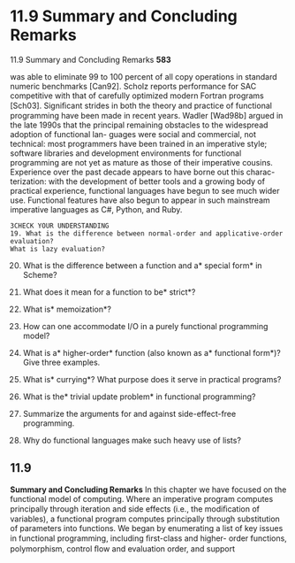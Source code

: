 # 11.9 Summary and Concluding Remarks

11.9 Summary and Concluding Remarks
**583**

was able to eliminate 99 to 100 percent of all copy operations in standard numeric
benchmarks [Can92]. Scholz reports performance for SAC competitive with that
of carefully optimized modern Fortran programs [Sch03].
Signiﬁcant strides in both the theory and practice of functional programming
have been made in recent years. Wadler [Wad98b] argued in the late 1990s that
the principal remaining obstacles to the widespread adoption of functional lan-
guages were social and commercial, not technical: most programmers have been
trained in an imperative style; software libraries and development environments
for functional programming are not yet as mature as those of their imperative
cousins. Experience over the past decade appears to have borne out this charac-
terization: with the development of better tools and a growing body of practical
experience, functional languages have begun to see much wider use. Functional
features have also begun to appear in such mainstream imperative languages as
C#, Python, and Ruby.

```
3CHECK YOUR UNDERSTANDING
19. What is the difference between normal-order and applicative-order evaluation?
What is lazy evaluation?
```

20. What is the difference between a function and a* special form* in Scheme?
21. What does it mean for a function to be* strict*?
22. What is* memoization*?

23. How can one accommodate I/O in a purely functional programming model?
24. What is a* higher-order* function (also known as a* functional form*)? Give three
examples.
25. What is* currying*? What purpose does it serve in practical programs?

26. What is the* trivial update problem* in functional programming?
27. Summarize the arguments for and against side-effect-free programming.

28. Why do functional languages make such heavy use of lists?

## 11.9

**Summary and Concluding Remarks**
In this chapter we have focused on the functional model of computing. Where
an imperative program computes principally through iteration and side effects
(i.e., the modiﬁcation of variables), a functional program computes principally
through substitution of parameters into functions. We began by enumerating
a list of key issues in functional programming, including ﬁrst-class and higher-
order functions, polymorphism, control ﬂow and evaluation order, and support

